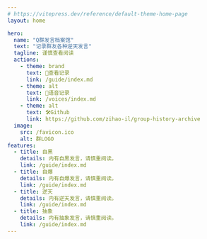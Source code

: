 ```yaml
---
# https://vitepress.dev/reference/default-theme-home-page
layout: home

hero:
  name: "Q群发言档案馆"
  text: "记录群友各种逆天发言"
  tagline: 谨慎查看阅读
  actions:
    - theme: brand
      text: 💩查看记录
      link: /guide/index.md
    - theme: alt
      text: 🙉语音记录
      link: /voices/index.md
    - theme: alt
      text: 🛠️Github
      link: https://github.com/zihao-il/group-history-archive
  image:
    src: /favicon.ico
    alt: 群LOGO
features:
  - title: 自黑
    details: 内有自黑发言，请慎重阅读。
    link: /guide/index.md
  - title: 自爆
    details: 内有自爆发言，请慎重阅读。
    link: /guide/index.md
  - title: 逆天
    details: 内有逆天发言，请慎重阅读。
    link: /guide/index.md
  - title: 抽象
    details: 内有抽象发言，请慎重阅读。
    link: /guide/index.md
---
```


